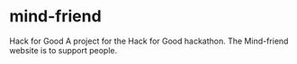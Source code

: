 # mind-friend
Hack for Good 
A project for the Hack for Good hackathon. The Mind-friend website is to support people.
